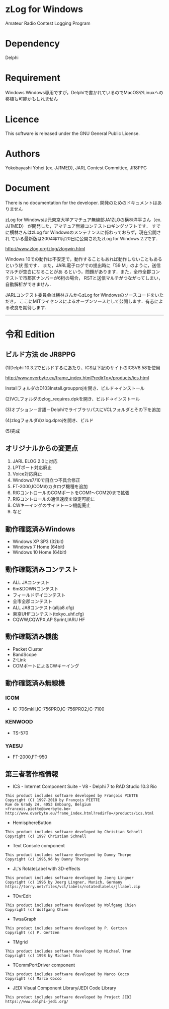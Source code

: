 # zLog for Windows

Amateur Radio Contest Logging Program

# Dependency
Delphi

# Requirement
Windows
Windows専用ですが，Delphiで書かれているのでMacOSやLinuxへの移植も可能かもしれません

# Licence
This software is released under the GNU General Public License.

# Authors
Yokobayashi Yohei (ex. JJ1MED), JARL Contest Committee, JR8PPG

# Document
There is no documentation for the developer.
開発のためのドキュメントはありません

zLog for Windowsは元東京大学アマチュア無線部JA1ZLOの横林洋平さん（ex. JJ1MED）
が開発した，アマチュア無線コンテストロギングソフトです．
すでに横林さんはzLog for Windowsのメンテナンスに係わっておらず，現在公開され
ている最新版は2004年11月20日に公開されたzLog for Windows 2.2です．

http://www.zlog.org/zlog/zlogwin.html

Windows 10での動作は不安定で，動作することもあれば動作しないこともあるという状
態です．
また，JARL電子ログでの提出時に「59 M」のように，送信マルチが空白になることがあ
るという，問題があります．また，全市全郡コンテストで市郡区ナンバーが6桁の場合，
RSTと送信マルチがつながってしまい，自動解析ができません．

JARLコンテスト委員会は横林さんからzLog for Windowsのソースコードをいただき，
ここにMITライセンスによるオープンソースとして公開します．有志による改良を期待します．

------
# 令和 Edition
## ビルド方法 de JR8PPG

(1)Delphi 10.3.2でビルドするにあたり、ICSは下記のサイトのICSV8.58を使用

http://www.overbyte.eu/frame_index.html?redirTo=/products/ics.html

InstallフォルダのD103Install.groupprojを開き、ビルド→インストール 

(2)VCLフォルダのzlog_requires.dpkを開き、ビルド→インストール

(3)オプション－言語－DelphiでライブラリパスにVCLフォルダとその下を追加

(4)zlogフォルダのzlog.dprojを開き、ビルド

(5)完成

## オリジナルからの変更点

1. JARL ELOG 2.0に対応
2. LPTポート対応廃止
3. Voice対応廃止
4. Windows7/10で目立つ不具合修正
5. FT-2000,ICOMのカタログ機種を追加
6. RIGコントロールのCOMポートをCOM1～COM20まで拡張
7. RIGコントロールの通信速度を設定可能に
8. CWキーイングのサイドトーン機能廃止
9. など

## 動作確認済みWindows

* Windows XP SP3 (32bit)
* Windows 7 Home (64bit)
* Windows 10 Home (64bit)

## 動作確認済みコンテスト

* ALL JAコンテスト
* 6m&DOWNコンテスト
* フィールドデイコンテスト
* 全市全郡コンテスト
* ALL JA8コンテスト(allja8.cfg)
* 東京UHFコンテスト(tokyo_uhf.cfg)
* CQWW,CQWPX,AP Sprint,IARU HF

## 動作確認済み機能

* Packet Cluster
* BandScope
* Z-Link
* COMポートによるCWキーイング

## 動作確認済み無線機

### ICOM
* IC-706mkII,IC-756PRO,IC-756PRO2,IC-7100
### KENWOOD
* TS-570
### YAESU
* FT-2000,FT-950

## 第三者著作権情報

* ICS - Internet Component Suite - V8 - Delphi 7 to RAD Studio 10.3 Rio
```
This product includes software developed by François PIETTE
Copyright (C) 1997-2018 by François PIETTE
Rue de Grady 24, 4053 Embourg, Belgium
<francois.piette@overbyte.be>
http://www.overbyte.eu/frame_index.html?redirTo=/products/ics.html
```

* HemisphereButton
```
This product includes software developed by Christian Schnell
Copyright (c) 1997 Christian Schnell
```

* Text Console component
```
This product includes software developed by Danny Thorpe
Copyright (c) 1995,96 by Danny Thorpe
```

* JL's RotateLabel with 3D-effects
```
This product includes software developed by Joerg Lingner
Copyright (c) 1996 by Joerg Lingner, Munich, Germany
https://torry.net/files/vcl/labels/rotatedlabels/jllabel.zip
```

* TOvrEdit
```
This product includes software developed by Wolfgang Chien
Copyright (c) Wolfgang Chien
```

* TwsaGraph
```
This product includes software developed by P. Gertzen
Copyright (c) P. Gertzen
```

* TMgrid
```
This product includes software developed by Michael Tran
Copyright (c) 1998 by Michael Tran
```

* TCommPortDriver component
```
This product includes software developed by Marco Cocco
Copyright (c) Marco Cocco
```

* JEDI Visual Component Library/JEDI Code Library
```
This product includes software developed by Project JEDI
https://www.delphi-jedi.org/
```
